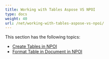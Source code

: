 ```yaml
---
title: Working with Tables Aspose VS NPOI
type: docs
weight: 40
url: /net/working-with-tables-aspose-vs-npoi/
---
```


This section has the following topics:

- [Create Tables in NPOI](https://docs.aspose.com/words/net/create-tables-in-npoi/)
- [Format Table in Document in NPOI](https://docs.aspose.com/words/net/format-table-in-document-in-npoi/)

